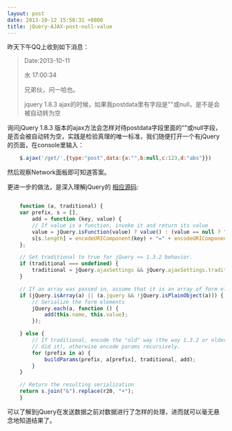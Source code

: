 ```yaml
---
layout: post
date: 2013-10-12 15:58:31 +0800
title: jQuery-AJAX-post-null-value
---
```

昨天下午QQ上收到如下消息：

<blockquote>
<p>
Date:2013-10-11
<p>
水  17:00:34
<p>
兄弟伙，问一哈也。
<p>jquery 1.8.3 ajax的时候，如果我postdata里有字段是""或null，是不是会被自动转为空
</blockquote>

询问jQuery 1.8.3 版本的ajax方法会怎样对待postdata字段里面的“”或null字段，是否会被自动转为空，实践是检验真理的唯一标准，我们随便打开一个有jQuery的页面，在console里输入：

```js
	$.ajax('/get/',{type:"post",data:{a:"",b:null,c:123,d:"abs"}})
```

然后观察Network面板即可知道答案。

更进一步的做法，是深入理解jQuery的 [相应源码](http://james.padolsey.com/jquery/#v=1.8.3&fn=jQuery.param):

```js

	function (a, traditional) {
    var prefix, s = [],
        add = function (key, value) {
        // If value is a function, invoke it and return its value
        value = jQuery.isFunction(value) ? value() : (value == null ? "" : value);
        s[s.length] = encodeURIComponent(key) + "=" + encodeURIComponent(value);
    };

    // Set traditional to true for jQuery <= 1.3.2 behavior.
    if (traditional === undefined) {
        traditional = jQuery.ajaxSettings && jQuery.ajaxSettings.traditional;
    }

    // If an array was passed in, assume that it is an array of form elements.
    if (jQuery.isArray(a) || (a.jquery && !jQuery.isPlainObject(a))) {
        // Serialize the form elements
        jQuery.each(a, function () {
            add(this.name, this.value);
        });

    } else {
        // If traditional, encode the "old" way (the way 1.3.2 or older
        // did it), otherwise encode params recursively.
        for (prefix in a) {
            buildParams(prefix, a[prefix], traditional, add);
        }
    }

    // Return the resulting serialization
    return s.join("&").replace(r20, "+");
	}

```

可以了解到jQuery在发送数据之前对数据进行了怎样的处理，进而就可以毫无悬念地知道结果了。